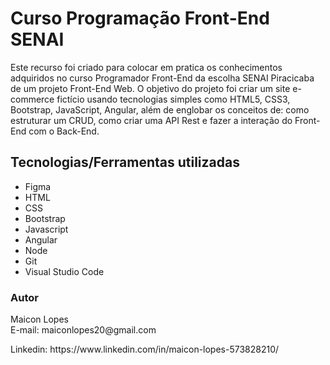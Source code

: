 <h1>Curso Programação Front-End SENAI</h1>
Este recurso foi criado para colocar em pratica os conhecimentos adquiridos no curso Programador Front-End da escolha SENAI Piracicaba de um projeto Front-End Web.
O objetivo do projeto foi criar um site e-commerce fictício usando tecnologias simples como HTML5, CSS3, Bootstrap, JavaScript, Angular, além de englobar os conceitos de: como estruturar um CRUD, como criar uma API Rest e fazer a interação do Front-End com o Back-End.

<h2>Tecnologias/Ferramentas utilizadas</h2>
<ul>
  <li>Figma</li>
  <li>HTML</li>
  <li>CSS</li>
  <li>Bootstrap</li>
  <li>Javascript</li>
  <li>Angular</li>
  <li>Node</li>
  <li>Git</li>
  <li>Visual Studio Code</li>
</ul>

<h3>Autor</h3>
<p>Maicon Lopes<br>E-mail: maiconlopes20@gmail.com</p>
<p>Linkedin: https://www.linkedin.com/in/maicon-lopes-573828210/</p>
